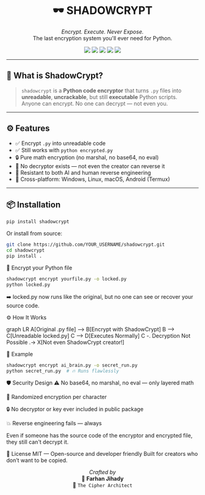 <h1 align="center">
  🕶️ SHADOWCRYPT
</h1>

<p align="center">
  <i>Encrypt. Execute. Never Expose.</i><br/>
  The last encryption system you'll ever need for Python.
</p>

<p align="center">
  <img src="https://img.shields.io/badge/Decryption%20Possible-NO-red?style=flat-square"/>
  <img src="https://img.shields.io/badge/AI%20Safe-100%25-brightgreen?style=flat-square"/>
  <img src="https://img.shields.io/badge/Platform-All%20OS-green?style=flat-square"/>
  <img src="https://img.shields.io/github/stars/YOUR_USERNAME/shadowcrypt?style=social"/>
  <img src="https://visitor-badge.laobi.icu/badge?page_id=YOUR_USERNAME.shadowcrypt"/>
</p>

---

## 🧠 What is ShadowCrypt?

> `shadowcrypt` is a **Python code encryptor** that turns `.py` files into **unreadable**, **uncrackable**, but still **executable** Python scripts.  
> Anyone can encrypt. No one can decrypt — not even you.

---

## ⚙️ Features

- ✅ Encrypt `.py` into unreadable code
- ✅ Still works with `python encrypted.py`
- 🔒 Pure math encryption (no marshal, no base64, no eval)
- 🔐 No decryptor exists — not even the creator can reverse it
- 🧠 Resistant to both AI and human reverse engineering
- 📱 Cross-platform: Windows, Linux, macOS, Android (Termux)

---

## 📦 Installation

```bash
pip install shadowcrypt
```

Or install from source:
```bash
git clone https://github.com/YOUR_USERNAME/shadowcrypt.git
cd shadowcrypt
pip install .
```

🔐 Encrypt your Python file
```bash
shadowcrypt encrypt yourfile.py -o locked.py
python locked.py
```

➡️ locked.py now runs like the original,
but no one can see or recover your source code.

⚙️ How It Works

graph LR
    A[Original .py file] --> B[Encrypt with ShadowCrypt]
    B --> C[Unreadable locked.py]
    C --> D[Executes Normally]
    C -. Decryption Not Possible .-> X[Not even ShadowCrypt creator!]

🧪 Example
```bash
shadowcrypt encrypt ai_brain.py -o secret_run.py
python secret_run.py  # 🔥 Runs flawlessly
```

🛡 Security Design
⚠️ No base64, no marshal, no eval — only layered math

🔑 Randomized encryption per character

🔒 No decryptor or key ever included in public package

💥 Reverse engineering fails — always

Even if someone has the source code of the encryptor and encrypted file, they still can't decrypt it.

📜 License
MIT — Open-source and developer friendly
Built for creators who don’t want to be copied.

<p align="center"> <i>Crafted by</i><br/> 🧠 <b>Farhan Jihady</b><br/> 🔮 <code>The Cipher Architect</code> </p> 

